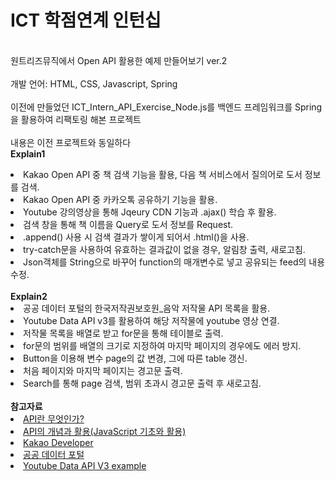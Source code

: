 <H1>ICT 학점연계 인턴십</H1> 

<br>원트리즈뮤직에서 Open API 활용한 예제 만들어보기 ver.2 </br>
<br>개발 언어: HTML, CSS, Javascript, Spring </br>
<br>이전에 만들었던 ICT_Intern_API_Exercise_Node.js를 백엔드 프레임워크를 Spring을 활용하여 리팩토링 해본 프로젝트</br>
<br>내용은 이전 프로젝트와 동일하다</br>
<strong>Explain1</strong>
    <li>Kakao Open API 중 책 검색 기능을 활용, 다음 책 서비스에서 질의어로 도서 정보를 검색.</li>
    <li>Kakao Open API 중 카카오톡 공유하기 기능을 활용.</li>
    <li>Youtube 강의영상을 통해 Jqeury CDN 기능과 .ajax() 학습 후 활용.</li>
    <li>검색 창을 통해 책 이름을 Query로 도서 정보를 Request.</li>
    <li>.append() 사용 시 검색 결과가 쌓이게 되어서 .html()을 사용.</li>
    <li>try-catch문을 사용하여 유효하는 결과값이 없을 경우, 알림창 출력, 새로고침.</li>
    <li>Json객체를 String으로 바꾸어 function의 매개변수로 넣고 공유되는 feed의 내용 수정. </li>
<br>
<strong>Explain2</strong>
    <li>공공 데이터 포털의 한국저작권보호원_음악 저작물 API 목록을 활용.</li>
    <li>Youtube Data API v3를 활용하여 해당 저작물에 youtube 영상 연결.</li>
    <li>저작물 목록을 배열로 받고 for문을 통해 테이블로 출력.</li>
    <li>for문의 범위를 배열의 크기로 지정하여 마지막 페이지의 경우에도 에러 방지.</li>
    <li>Button을 이용해 변수 page의 값 변경, 그에 따른 table 갱신.</li>
    <li>처음 페이지와 마지막 페이지는 경고문 출력.</li>
    <li>Search를 통해 page 검색, 범위 초과시 경고문 출력 후 새로고침.</li>
<br>
    <strong>참고자료</strong>
    <a href="https://www.youtube.com/watch?v=Jg3FFBLyhK0" target="_blank">
        <li>API란 무엇인가?</li>
    </a>
        <a href="https://www.youtube.com/watch?v=QPEUU89AOg8" target="_blank">
        <li>API의 개념과 활용(JavaScript 기초와 활용)</li>
    </a>
    <a href="https://developers.kakao.com/" target="_blank">
        <li>Kakao Developer</li>
    </a>
    <a href="https://www.data.go.kr/index.do" target="_blank">
        <li>공공 데이터 포털</li>
    </a>
    <a href="https://www.youtube.com/watch?v=EAyo3_zJj5c" target="_blank">
        <li>Youtube Data API V3 example</li>
    </a>
